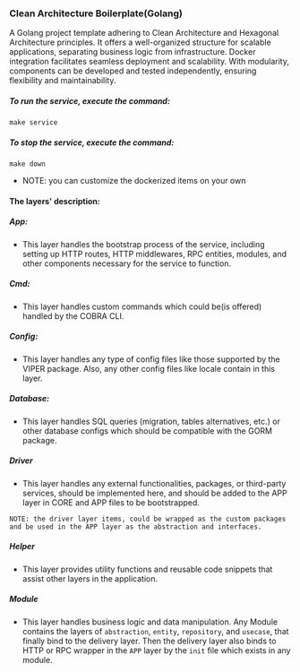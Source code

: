 ### Clean Architecture Boilerplate(Golang)

A Golang project template adhering to Clean Architecture and Hexagonal Architecture principles. It offers a well-organized structure for scalable applications, separating business logic from infrastructure. Docker integration facilitates seamless deployment and scalability. With modularity, components can be developed and tested independently, ensuring flexibility and maintainability.

##### To run the service, execute the command:

```
make service
```

##### To stop the service, execute the command:

```
make down
```

- NOTE: you can customize the dockerized items on your own

#### The layers' description:

##### App:

- This layer handles the bootstrap process of the service, including setting up HTTP routes, HTTP middlewares, RPC entities, modules, and other components necessary for the service to function.

##### Cmd:

- This layer handles custom commands which could be(is offered) handled by the COBRA CLI.

##### Config:

- This layer handles any type of config files like those supported by the VIPER package. Also, any other config files like locale contain in this layer.

##### Database:

- This layer handles SQL queries (migration, tables alternatives, etc.) or other database configs which should be compatible with the GORM package.

##### Driver

- This layer handles any external functionalities, packages, or third-party services, should be implemented here, and should be added to the APP layer in CORE and APP files to be bootstrapped.

`NOTE: the driver layer items, could be wrapped as the custom packages and be used in the APP layer as the abstraction and interfaces.`

##### Helper

- This layer provides utility functions and reusable code snippets that assist other layers in the application.

##### Module

- This layer handles business logic and data manipulation. Any Module contains the layers of `abstraction`, `entity`, `repository`, and `usecase`, that finally bind to the delivery layer. Then the delivery layer also binds to HTTP or RPC wrapper in the `APP` layer by the `init` file which exists in any module.

